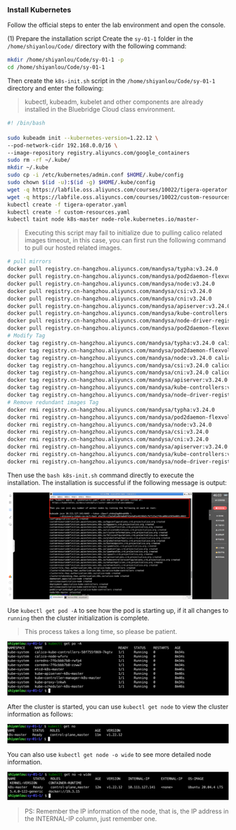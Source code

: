 ### Install Kubernetes

Follow the official steps to enter the lab environment and open the console.

(1) Prepare the installation script
Create the `sy-01-1` folder in the `/home/shiyanlou/Code/` directory with the following command:

```bash
mkdir /home/shiyanlou/Code/sy-01-1 -p
cd /home/shiyanlou/Code/sy-01-1
```

Then create the `k8s-init.sh` script in the `/home/shiyanlou/Code/sy-01-1` directory and enter the following:

> kubectl, kubeadm, kubelet and other components are already installed in the Bluebridge Cloud class environment.

```bash
#! /bin/bash

sudo kubeadm init --kubernetes-version=1.22.12 \
--pod-network-cidr 192.168.0.0/16 \
--image-repository registry.aliyuncs.com/google_containers
sudo rm -rf ~/.kube/
mkdir ~/.kube
sudo cp -i /etc/kubernetes/admin.conf $HOME/.kube/config
sudo chown $(id -u):$(id -g) $HOME/.kube/config
wget -q https://labfile.oss.aliyuncs.com/courses/10022/tigera-operator.yaml
wget -q https://labfile.oss.aliyuncs.com/courses/10022/custom-resources.yaml
kubectl create -f tigera-operator.yaml
kubectl create -f custom-resources.yaml
kubectl taint node k8s-master node-role.kubernetes.io/master-
```

> Executing this script may fail to initialize due to pulling calico related images timeout, in this case, you can first run the following command to pull our hosted related images.

```bash
# pull mirrors
docker pull registry.cn-hangzhou.aliyuncs.com/mandysa/typha:v3.24.0
docker pull registry.cn-hangzhou.aliyuncs.com/mandysa/pod2daemon-flexvol:v3.24.0
docker pull registry.cn-hangzhou.aliyuncs.com/mandysa/node:v3.24.0
docker pull registry.cn-hangzhou.aliyuncs.com/mandysa/csi:v3.24.0
docker pull registry.cn-hangzhou.aliyuncs.com/mandysa/cni:v3.24.0
docker pull registry.cn-hangzhou.aliyuncs.com/mandysa/apiserver:v3.24.0
docker pull registry.cn-hangzhou.aliyuncs.com/mandysa/kube-controllers:v3.24.0
docker pull registry.cn-hangzhou.aliyuncs.com/mandysa/node-driver-registrar:v3.24.0
docker pull registry.cn-hangzhou.aliyuncs.com/mandysa/pod2daemon-flexvol:v3.24.0
# Modify Tag
docker tag registry.cn-hangzhou.aliyuncs.com/mandysa/typha:v3.24.0 calico/typha:v3.24.0
docker tag registry.cn-hangzhou.aliyuncs.com/mandysa/pod2daemon-flexvol:v3.24.0 calico/pod2daemon-flexvol:v3.24.0
docker tag registry.cn-hangzhou.aliyuncs.com/mandysa/node:v3.24.0 calico/node:v3.24.0
docker tag registry.cn-hangzhou.aliyuncs.com/mandysa/csi:v3.24.0 calico/csi:v3.24.0
docker tag registry.cn-hangzhou.aliyuncs.com/mandysa/cni:v3.24.0 calico/cni:v3.24.0
docker tag registry.cn-hangzhou.aliyuncs.com/mandysa/apiserver:v3.24.0 calico/apiserver:v3.24.0
docker tag registry.cn-hangzhou.aliyuncs.com/mandysa/kube-controllers:v3.24.0 calico/kube-controllers:v3.24.0
docker tag registry.cn-hangzhou.aliyuncs.com/mandysa/node-driver-registrar:v3.24.0 calico/node-driver-registrar:v3.24.0
# Remove redundant images Tag
docker rmi registry.cn-hangzhou.aliyuncs.com/mandysa/typha:v3.24.0
docker rmi registry.cn-hangzhou.aliyuncs.com/mandysa/pod2daemon-flexvol:v3.24.0
docker rmi registry.cn-hangzhou.aliyuncs.com/mandysa/node:v3.24.0
docker rmi registry.cn-hangzhou.aliyuncs.com/mandysa/csi:v3.24.0
docker rmi registry.cn-hangzhou.aliyuncs.com/mandysa/cni:v3.24.0
docker rmi registry.cn-hangzhou.aliyuncs.com/mandysa/apiserver:v3.24.0
docker rmi registry.cn-hangzhou.aliyuncs.com/mandysa/kube-controllers:v3.24.0
docker rmi registry.cn-hangzhou.aliyuncs.com/mandysa/node-driver-registrar:v3.24.0
```

Then use the `bash k8s-init.sh` command directly to execute the installation. The installation is successful if the following message is output:

![图片描述](assets/lab-initializing-k8s-with-kubeadm-1-0.png)

Use `kubectl get pod -A` to see how the pod is starting up, if it all changes to `running` then the cluster initialization is complete.

> This process takes a long time, so please be patient.

![图片描述](assets/lab-initializing-k8s-with-kubeadm-1-1.png)

After the cluster is started, you can use `kubectl get node` to view the cluster information as follows:

![图片描述](assets/lab-initializing-k8s-with-kubeadm-1-2.png)

You can also use `kubectl get node -o wide` to see more detailed node information.

![图片描述](assets/lab-initializing-k8s-with-kubeadm-1-3.png)

> PS: Remember the IP information of the node, that is, the IP address in the INTERNAL-IP column, just remember one.
